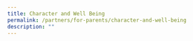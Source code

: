 ```yaml
---
title: Character and Well Being
permalink: /partners/for-parents/character-and-well-being
description: ""
---
```

